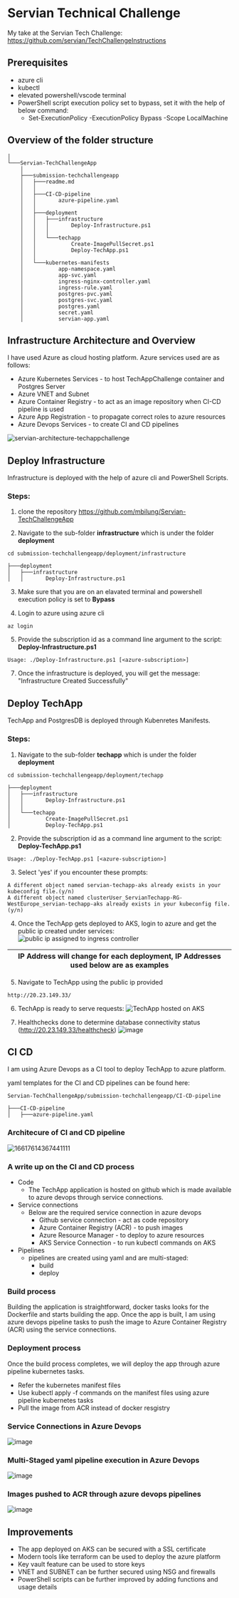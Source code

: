 
# Servian Technical Challenge
My take at the Servian Tech Challenge: https://github.com/servian/TechChallengeInstructions

## Prerequisites

- azure cli 
- kubectl 
- elevated powershell/vscode terminal
- PowerShell script execution policy set to bypass, set it with the help of below command:
  - Set-ExecutionPolicy -ExecutionPolicy Bypass -Scope LocalMachine

## Overview of the folder structure
```
│   
└───Servian-TechChallengeApp
    │       
    ├───submission-techchallengeapp
    │   ├───readme.md
    │   │   
    │   ├───CI-CD-pipeline
    │   │       azure-pipeline.yaml
    │   │       
    │   ├───deployment
    │   │   ├───infrastructure
    │   │   │       Deploy-Infrastructure.ps1
    │   │   │       
    │   │   └───techapp
    │   │           Create-ImagePullSecret.ps1
    │   │           Deploy-TechApp.ps1
    │   │           
    │   └───kubernetes-manifests
    │           app-namespace.yaml
    │           app-svc.yaml
    │           ingress-nginx-controller.yaml
    │           ingress-rule.yaml
    │           postgres-pvc.yaml
    │           postgres-svc.yaml
    │           postgres.yaml
    │           secret.yaml
    │           servian-app.yaml
```

## Infrastructure Architecture and Overview

I have used Azure as cloud hosting platform. Azure services used are as follows:

- Azure Kubernetes Services - to host TechAppChallenge container and Postgres Server
- Azure VNET and Subnet
- Azure Container Registry - to act as an image repository when CI-CD pipeline is used
- Azure App Registration - to propagate correct roles to azure resources
- Azure Devops Services - to create CI and CD pipelines

![servian-architecture-techappchallenge](https://user-images.githubusercontent.com/25122904/187151034-575b26b3-99eb-45ee-9826-7a4a0ecdc52e.png)


## Deploy Infrastructure

Infrastructure is deployed with the help of azure cli and PowerShell Scripts.

### Steps:

1. clone the repository https://github.com/mbilung/Servian-TechChallengeApp 

2. Navigate to the sub-folder <b>infrastructure</b> which is under the folder <b>deployment</b>

```
cd submission-techchallengeapp/deployment/infrastructure
```
```
├───deployment
│   ├───infrastructure
│   │       Deploy-Infrastructure.ps1
```

3. Make sure that you are on an elavated terminal and powershell execution policy is set to <b>Bypass</b>

4. Login to azure using azure cli
```
az login
```
5. Provide the subscription id as a command line argument to the script: <b>Deploy-Infrastructure.ps1</b>
```
Usage: ./Deploy-Infrastructure.ps1 [<azure-subscription>]
```

7. Once the infrastructure is deployed, you will get the message: "Infrastructure Created Successfully"

## Deploy TechApp

TechApp and PostgresDB is deployed through Kubenretes Manifests.

### Steps:

1. Navigate to the sub-folder <b>techapp</b> which is under the folder <b>deployment</b>

```
cd submission-techchallengeapp/deployment/techapp
```
```
├───deployment
│   ├───infrastructure
│   │       Deploy-Infrastructure.ps1
│   │       
│   └───techapp
│           Create-ImagePullSecret.ps1
│           Deploy-TechApp.ps1
```

2. Provide the subscription id as a command line argument to the script: <b>Deploy-TechApp.ps1</b>
```
Usage: ./Deploy-TechApp.ps1 [<azure-subscription>]
```

3. Select 'yes' if you encounter these prompts:
```
A different object named servian-techapp-aks already exists in your kubeconfig file.(y/n)
A different object named clusterUser_ServianTechapp-RG-WestEurope_servian-techapp-aks already exists in your kubeconfig file.(y/n)
```

4. Once the TechApp gets deployed to AKS, login to azure and get the public ip created under services:
![public ip assigned to ingress controller](https://user-images.githubusercontent.com/25122904/187092495-eec560a9-dc60-4fb0-a914-fe40b98105a0.png)

| **IP Address will change for each deployment, IP Addresses used below are as examples** |
| ------------- | 

5. Navigate to TechApp using the public ip provided
```
http://20.23.149.33/
```
6. TechApp is ready to serve requests:
![TechApp hosted on AKS](https://user-images.githubusercontent.com/25122904/187092577-bb717b0d-0645-4226-af43-ff472d48faab.png)

7. Healthchecks done to determine database connectivity status (http://20.23.149.33/healthcheck)
![image](https://user-images.githubusercontent.com/25122904/187092684-09d57e06-2c18-483c-a7b8-a264625352a0.png)



## CI CD

I am using Azure Devops as a CI tool to deploy TechApp to azure platform.

yaml templates for the CI and CD pipelines can be found here:
```
Servian-TechChallengeApp/submission-techchallengeapp/CI-CD-pipeline
```

```
├───CI-CD-pipeline
│   ├───azure-pipeline.yaml
```

### Architecure of CI and CD pipeline
![16617614367441111](https://user-images.githubusercontent.com/25122904/187180173-c46eda14-1d22-4102-9df4-98f0b77b6262.jpg)

### A write up on the CI and CD process

- Code
  - The TechApp application is hosted on github which is made available to azure devops through service connections.
- Service connections
  - Below are the required service connection in azure devops
    - Github service connection - act as code repository
    - Azure Container Registry (ACR) - to push images
    - Azure Resource Manager - to deploy to azure resources
    - AKS Service Connection - to run kubectl commands on AKS
- Pipelines
  - pipelines are created using yaml and are multi-staged:
    - build
    - deploy

### Build process

Building the application is straightforward, docker tasks looks for the Dockerfile and starts building the app. Once the app is built, I am using azure devops pipeline tasks to push the image to Azure Container Registry (ACR) using the service connections.

### Deployment process
Once the build process completes, we will deploy the app through azure pipeline kubernetes tasks.
- Refer the kubernetes manifest files
- Use kubectl apply -f commands on the manifest files using azure pipeline kubernetes tasks
- Pull the image from ACR instead of docker resgistry

### Service Connections in Azure Devops
![image](https://user-images.githubusercontent.com/25122904/187134419-8d6bf47d-7d31-4625-9944-5295884ee612.png)

### Multi-Staged yaml pipeline execution in Azure Devops
![image](https://user-images.githubusercontent.com/25122904/187142445-bbb9b7ad-12e0-49a1-b59e-9402be3e2522.png)


### Images pushed to ACR through azure devops pipelines
![image](https://user-images.githubusercontent.com/25122904/187140646-1423ba1e-bd06-4030-a2a9-e0aedb821cc2.png)


## Improvements
- The app deployed on AKS can be secured with a SSL certificate
- Modern tools like terraform can be used to deploy the azure platform
- Key vault feature can be used to store keys
- VNET and SUBNET can be further secured using NSG and firewalls
- PowerShell scripts can be further improved by adding functions and usage details
